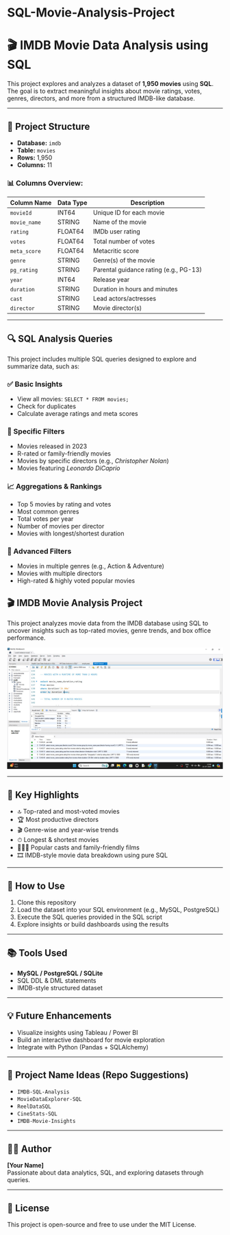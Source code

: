 # SQL-Movie-Analysis-Project

# 🎬 IMDB Movie Data Analysis using SQL

This project explores and analyzes a dataset of **1,950 movies** using **SQL**. The goal is to extract meaningful insights about movie ratings, votes, genres, directors, and more from a structured IMDB-like database.

---

## 📁 Project Structure

- **Database:** `imdb`
- **Table:** `movies`
- **Rows:** 1,950  
- **Columns:** 11

### 📊 Columns Overview:

| Column Name   | Data Type     | Description                             |
|---------------|---------------|-----------------------------------------|
| `movieId`     | INT64         | Unique ID for each movie                |
| `movie_name`  | STRING        | Name of the movie                       |
| `rating`      | FLOAT64       | IMDb user rating                        |
| `votes`       | FLOAT64       | Total number of votes                   |
| `meta_score`  | FLOAT64       | Metacritic score                        |
| `genre`       | STRING        | Genre(s) of the movie                   |
| `pg_rating`   | STRING        | Parental guidance rating (e.g., PG-13)  |
| `year`        | INT64         | Release year                            |
| `duration`    | STRING        | Duration in hours and minutes           |
| `cast`        | STRING        | Lead actors/actresses                   |
| `director`    | STRING        | Movie director(s)                       |

---

## 🔍 SQL Analysis Queries

This project includes multiple SQL queries designed to explore and summarize data, such as:

### ✅ Basic Insights
- View all movies: `SELECT * FROM movies;`
- Check for duplicates
- Calculate average ratings and meta scores

### 🎯 Specific Filters
- Movies released in 2023
- R-rated or family-friendly movies
- Movies by specific directors (e.g., *Christopher Nolan*)
- Movies featuring *Leonardo DiCaprio*

### 📈 Aggregations & Rankings
- Top 5 movies by rating and votes
- Most common genres
- Total votes per year
- Number of movies per director
- Movies with longest/shortest duration

### 🧠 Advanced Filters
- Movies in multiple genres (e.g., Action & Adventure)
- Movies with multiple directors
- High-rated & highly voted popular movies

## 🎬 IMDB Movie Analysis Project

This project analyzes movie data from the IMDB database using SQL to uncover insights such as top-rated movies, genre trends, and box office performance.

![IMDB Analysis](https://raw.githubusercontent.com/samiksha29-patil/SQL-Movie-Analysis-Project/main/imdb%201.jpeg)


---

## 📌 Key Highlights

- 🔝 Top-rated and most-voted movies
- 🏆 Most productive directors
- 🎬 Genre-wise and year-wise trends
- ⏱ Longest & shortest movies
- 🧑‍🤝‍🧑 Popular casts and family-friendly films
- 🎞 IMDB-style movie data breakdown using pure SQL

---

## 🚀 How to Use

1. Clone this repository
2. Load the dataset into your SQL environment (e.g., MySQL, PostgreSQL)
3. Execute the SQL queries provided in the SQL script
4. Explore insights or build dashboards using the results

---

## 📚 Tools Used

- **MySQL / PostgreSQL / SQLite**
- SQL DDL & DML statements
- IMDB-style structured dataset

---

## 💡 Future Enhancements

- Visualize insights using Tableau / Power BI
- Build an interactive dashboard for movie exploration
- Integrate with Python (Pandas + SQLAlchemy)

---

## 📌 Project Name Ideas (Repo Suggestions)

- `IMDB-SQL-Analysis`
- `MovieDataExplorer-SQL`
- `ReelDataSQL`
- `CineStats-SQL`
- `IMDB-Movie-Insights`

---

## 🧑‍💻 Author

**[Your Name]**  
Passionate about data analytics, SQL, and exploring datasets through queries.

---

## 📜 License

This project is open-source and free to use under the MIT License.
